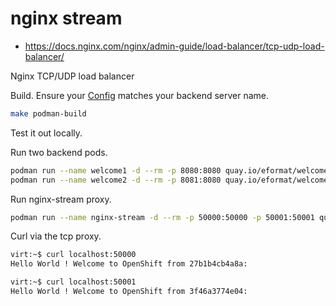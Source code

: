 # nginx stream

- https://docs.nginx.com/nginx/admin-guide/load-balancer/tcp-udp-load-balancer/

Nginx TCP/UDP load balancer

Build. Ensure your [Config](config/nginx.conf) matches your backend server name.

```bash
make podman-build
```

Test it out locally.

Run two backend pods.

```bash
podman run --name welcome1 -d --rm -p 8080:8080 quay.io/eformat/welcome:latest
podman run --name welcome2 -d --rm -p 8081:8080 quay.io/eformat/welcome:latest
```

Run nginx-stream proxy.

```bash
podman run --name nginx-stream -d --rm -p 50000:50000 -p 50001:50001 quay.io/eformat/nginx-stream:latest
```

Curl via the tcp proxy.

```bash
virt:~$ curl localhost:50000
Hello World ! Welcome to OpenShift from 27b1b4cb4a8a:

virt:~$ curl localhost:50001
Hello World ! Welcome to OpenShift from 3f46a3774e04:
```